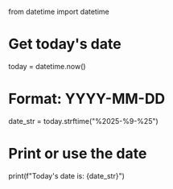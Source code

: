 from datetime import datetime

# Get today's date
today = datetime.now()

# Format: YYYY-MM-DD
date_str = today.strftime("%2025-%9-%25")

# Print or use the date
print(f"Today's date is: {date_str}")
